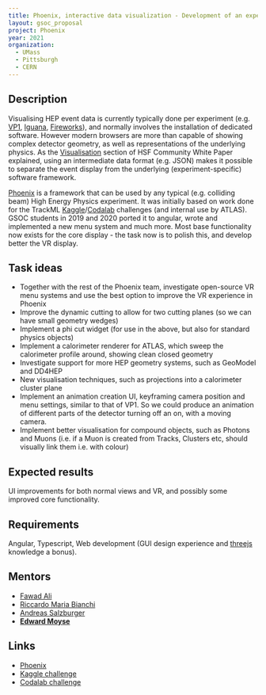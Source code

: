 ```yaml
---
title: Phoenix, interactive data visualization - Development of an experiment independent javascript event display framework and data format
layout: gsoc_proposal
project: Phoenix
year: 2021
organization: 
  - UMass
  - Pittsburgh
  - CERN
---
```


<!-- Phoenix visualisation URLs can't be validated by the checker, for some reason -->

## Description

Visualising HEP event data is currently typically done per experiment (e.g. [VP1](http://atlas-vp1.web.cern.ch/atlas-vp1/home/), [Iguana](https://doi.org/10.1016/j.nima.2004.07.036), [Fireworks](https://iopscience.iop.org/article/10.1088/1742-6596/219/3/032014/pdf)), and normally involves the installation of dedicated software. However modern browsers are more than capable of showing complex detector geometry, as well as representations of the underlying physics. As the [Visualisation](https://arxiv.org/abs/1811.10309) section of HSF Community White Paper explained, using an intermediate data format (e.g. JSON) makes it possible to separate the event display from the underlying (experiment-specific) software framework. 

[Phoenix](https://hepsoftwarefoundation.org/phoenix/) is a framework that can be used by any typical (e.g. colliding beam) High Energy Physics experiment. It was initially based on work done for the TrackML [Kaggle](https://www.kaggle.com/c/trackml-particle-identification)/[Codalab](https://competitions.codalab.org/competitions/20112) challenges (and internal use by ATLAS). GSOC students in 2019 and 2020 ported it to angular, wrote and implemented a new menu system and much more. Most base functionality now exists for the core display - the task now is to polish this, and develop better the VR display.

## Task ideas
  * Together with the rest of the Phoenix team, investigate open-source VR menu systems and use the best option to improve the VR experience in Phoenix
  * Improve the dynamic cutting to allow for two cutting planes (so we can have small geometry wedges) 
  * Implement a phi cut widget (for use in the above, but also for standard physics objects)
  * Implement a calorimeter renderer for ATLAS, which sweep the calorimeter profile around, showing clean closed geometry
  * Investigate support for more HEP geometry systems, such as GeoModel and DD4HEP
  * New visualisation techniques, such as projections into a calorimeter cluster plane
  * Implement an animation creation UI, keyframing camera position and menu settings, similar to that of VP1. So we could produce an animation of different parts of the detector turning off an on, with a moving camera.
  * Implement better visualisation for compound objects, such as Photons and Muons (i.e. if a Muon is created from Tracks, Clusters etc, should visually link them i.e. with colour)

## Expected results
UI improvements for both normal views and VR, and possibly some improved core functionality. 

## Requirements
Angular, Typescript, Web development (GUI design experience and [threejs](https://threejs.org) knowledge a bonus).

## Mentors
  * [Fawad Ali](mailto:m.fawaadali98@gmail.com)
  * [Riccardo Maria Bianchi](mailto:riccardo.maria.bianchi@cern.ch) 
  * [Andreas Salzburger](mailto:andreas.salzburger@cern.ch)
  * **[Edward Moyse](mailto:edward.moyse@cern.ch)**

## Links
  * [Phoenix](https://github.com/HSF/phoenix)
  * [Kaggle challenge](https://www.kaggle.com/c/trackml-particle-identification)
  * [Codalab challenge](https://competitions.codalab.org/competitions/20112)

